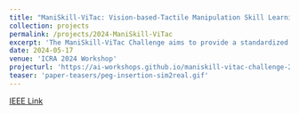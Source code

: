 ```yaml
---
title: "ManiSkill-ViTac: Vision-based-Tactile Manipulation Skill Learning Challenge 2024"
collection: projects
permalink: /projects/2024-ManiSkill-ViTac
excerpt: 'The ManiSkill-ViTac Challenge aims to provide a standardized benchmarking platform for evaluating the performance of vision-based-tactile manipulation skill learning in real-world robot applications. <b> The challenge is supported by the GPU-based IPC simulator I developed. </b>'
date: 2024-05-17
venue: 'ICRA 2024 Workshop'
projecturl: 'https://ai-workshops.github.io/maniskill-vitac-challenge-2024/'
teaser: 'paper-teasers/peg-insertion-sim2real.gif'
---
```


[IEEE Link](https://ieeexplore.ieee.org/document/10388459)

